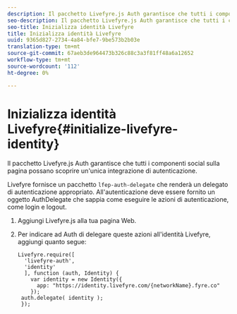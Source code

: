 ```yaml
---
description: Il pacchetto Livefyre.js Auth garantisce che tutti i componenti social sulla pagina possano scoprire un'unica integrazione di autenticazione.
seo-description: Il pacchetto Livefyre.js Auth garantisce che tutti i componenti social sulla pagina possano scoprire un'unica integrazione di autenticazione.
seo-title: Inizializza identità Livefyre
title: Inizializza identità Livefyre
uuid: 9365d827-2734-4a84-bfe7-9be573b2b03e
translation-type: tm+mt
source-git-commit: 67aeb3de964473b326c88c3a3f81ff48a6a12652
workflow-type: tm+mt
source-wordcount: '112'
ht-degree: 0%

---
```



# Inizializza identità Livefyre{#initialize-livefyre-identity}

Il pacchetto Livefyre.js Auth garantisce che tutti i componenti social sulla pagina possano scoprire un&#39;unica integrazione di autenticazione.

Livefyre fornisce un pacchetto `lfep-auth-delegate` che renderà un delegato di autenticazione appropriato. All&#39;autenticazione deve essere fornito un oggetto AuthDelegate che sappia come eseguire le azioni di autenticazione, come login e logout.

1. Aggiungi Livefyre.js alla tua pagina Web.
1. Per indicare ad Auth di delegare queste azioni all&#39;identità Livefyre, aggiungi quanto segue:

   ```
   Livefyre.require([ 
     'livefyre-auth', 
     'identity' 
     ], function (auth, Identity) { 
       var identity = new Identity({ 
         app: "https://identity.livefyre.com/{networkName}.fyre.co" 
       }); 
    auth.delegate( identity ); 
    });
   ```
